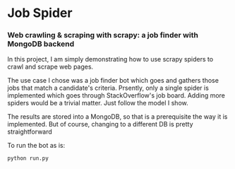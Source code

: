 # Job Spider
### Web crawling &amp; scraping with scrapy: a job finder with MongoDB backend

In this project, I am simply demonstrating how to use scrapy spiders to crawl and scrape web pages.

The use case I chose was a job finder bot which goes and gathers those jobs that match a candidate's criteria.
Prsently, only a single spider is implemented which goes through StackOverflow's job board.   Adding more 
spiders would be a trivial matter.  Just follow the model I show.

The results are stored into a MongoDB, so that is a prerequisite the way it is implemented.  But of course,
changing to a different DB is pretty straightforward

To run the bot as is:

`python run.py`
